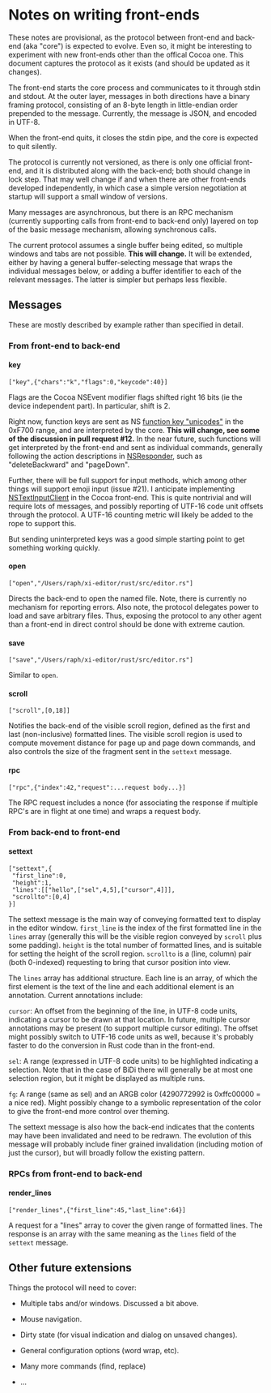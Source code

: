 # Notes on writing front-ends

These notes are provisional, as the protocol between front-end and
back-end (aka "core") is expected to evolve. Even so, it might be
interesting to experiment with new front-ends other than the offical
Cocoa one. This document captures the protocol as it exists (and
should be updated as it changes).

The front-end starts the core process and communicates to it through
stdin and stdout. At the outer layer, messages in both directions
have a binary framing protocol, consisting of an 8-byte length in
little-endian order prepended to the message. Currently, the message
is JSON, and encoded in UTF-8.

When the front-end quits, it closes the stdin pipe, and the core
is expected to quit silently.

The protocol is currently not versioned, as there is only one
official front-end, and it is distributed along with the back-end;
both should change in lock step. That may well change if and when
there are other front-ends developed independently, in which case a
simple version negotiation at startup will support a small window of
versions.

Many messages are asynchronous, but there is an RPC mechanism
(currently supporting calls from front-end to back-end only) layered
on top of the basic message mechanism, allowing synchronous calls.

The current protocol assumes a single buffer being edited, so multiple
windows and tabs are not possible. **This will change.** It will be
extended, either by having a general buffer-selecting message that
wraps the individual messages below, or adding a buffer identifier to
each of the relevant messages. The latter is simpler but perhaps less
flexible.

## Messages

These are mostly described by example rather than specified in detail.

### From front-end to back-end

#### key

`["key",{"chars":"k","flags":0,"keycode":40}]`

Flags are the Cocoa NSEvent modifier flags shifted right 16 bits
(ie the device independent part). In particular, shift is 2.

Right now, function keys are sent as NS [function key "unicodes"](https://developer.apple.com/library/mac/documentation/Cocoa/Reference/ApplicationKit/Classes/NSEvent_Class/index.html#//apple_ref/doc/constant_group/Function_Key_Unicodes)
in the 0xF700 range, and are interpreted by the core. **This will
change, see some of the discussion in pull request #12.** In the
near future, such functions will get interpreted by the front-end
and sent as individual commands, generally following the action
descriptions in [NSResponder](https://developer.apple.com/library/mac/documentation/Cocoa/Reference/ApplicationKit/Classes/NSResponder_Class/),
such as "deleteBackward" and "pageDown".

Further, there will be full support for input methods, which among
other things will support emoji input (issue #21). I anticipate
implementing [NSTextInputClient](https://developer.apple.com/library/mac/documentation/Cocoa/Reference/NSTextInputClient_Protocol/)
in the Cocoa front-end. This is quite nontrivial and will require
lots of messages, and possibly reporting of UTF-16 code unit offsets
through the protocol. A UTF-16 counting metric will likely be added
to the rope to support this.

But sending uninterpreted keys was a good simple starting point to
get something working quickly.

#### open

`["open","/Users/raph/xi-editor/rust/src/editor.rs"]`

Directs the back-end to open the named file. Note, there is currently
no mechanism for reporting errors. Also note, the protocol delegates
power to load and save arbitrary files. Thus, exposing the protocol
to any other agent than a front-end in direct control should be done
with extreme caution.

#### save

`["save","/Users/raph/xi-editor/rust/src/editor.rs"]`

Similar to `open`.

#### scroll

`["scroll",[0,18]]`

Notifies the back-end of the visible scroll region, defined as the
first and last (non-inclusive) formatted lines. The visible scroll
region is used to compute movement distance for page up and page down
commands, and also controls the size of the fragment sent in the
`settext` message.

#### rpc

`["rpc",{"index":42,"request":...request body...}]`

The RPC request includes a nonce (for associating the response if
multiple RPC's are in flight at one time) and wraps a request body.

### From back-end to front-end

#### settext

```
["settext",{
 "first_line":0,
 "height":1,
 "lines":[["hello",["sel",4,5],["cursor",4]]],
 "scrollto":[0,4]
}]
```

The settext message is the main way of conveying formatted text to
display in the editor window. `first_line` is the index of the first
formatted line in the `lines` array (generally this will be the
visible region conveyed by `scroll` plus some padding). `height` is
the total number of formatted lines, and is suitable for setting the
height of the scroll region. `scrollto` is a (line, column) pair
(both 0-indexed) requesting to bring that cursor position into view.

The `lines` array has additional structure. Each line is an array,
of which the first element is the text of the line and each
additional element is an annotation. Current annotations include:

`cursor`: An offset from the beginning of the line, in UTF-8 code
units, indicating a cursor to be drawn at that location. In future,
multiple cursor annotations may be present (to support multiple
cursor editing). The offset might possibly switch to UTF-16 code
units as well, because it's probably faster to do the conversion in
Rust code than in the front-end.

`sel`: A range (expressed in UTF-8 code units) to be highlighted
indicating a selection. Note that in the case of BiDi there will
generally be at most one selection region, but it might be displayed
as multiple runs.

`fg`: A range (same as sel) and an ARGB color (4290772992 is
0xffc00000 = a nice red). Might possibly change to a symbolic
representation of the color to give the front-end more control over
theming.

The settext message is also how the back-end indicates that the
contents may have been invalidated and need to be redrawn. The
evolution of this message will probably include finer grained
invalidation (including motion of just the cursor), but will broadly
follow the existing pattern.

### RPCs from front-end to back-end

#### render_lines

`["render_lines",{"first_line":45,"last_line":64}]`

A request for a "lines" array to cover the given range of formatted
lines. The response is an array with the same meaning as the
`lines` field of the `settext` message.

## Other future extensions

Things the protocol will need to cover:

* Multiple tabs and/or windows. Discussed a bit above.

* Mouse navigation.

* Dirty state (for visual indication and dialog on unsaved changes).

* General configuration options (word wrap, etc).

* Many more commands (find, replace)

* ...
